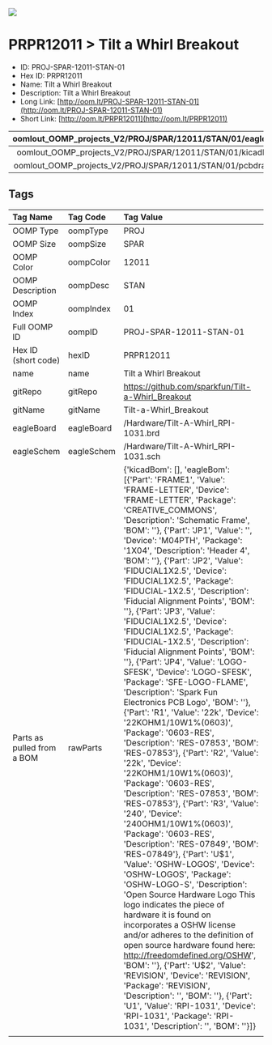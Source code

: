 


  
![][im]
# PRPR12011 > Tilt a Whirl Breakout

- ID: PROJ-SPAR-12011-STAN-01
- Hex ID: PRPR12011
- Name: Tilt a Whirl Breakout
- Description: Tilt a Whirl Breakout
- Long Link: [http://oom.lt/PROJ-SPAR-12011-STAN-01](http://oom.lt/PROJ-SPAR-12011-STAN-01)
- Short Link: [http://oom.lt/PRPR12011](http://oom.lt/PRPR12011)
  

|oomlout_OOMP_projects_V2/PROJ/SPAR/12011/STAN/01/eagleImage.png|oomlout_OOMP_projects_V2/PROJ/SPAR/12011/STAN/01/eagleSchemImage.png|oomlout_OOMP_projects_V2/PROJ/SPAR/12011/STAN/01/kicadPcb3dFront.png|oomlout_OOMP_projects_V2/PROJ/SPAR/12011/STAN/01/kicadPcb3dBack.png|
| :---: | :---: | :---: | :---: |
|oomlout_OOMP_projects_V2/PROJ/SPAR/12011/STAN/01/kicadPcb3d.png|oomlout_OOMP_projects_V2/PROJ/SPAR/12011/STAN/01/bomBack.png|oomlout_OOMP_projects_V2/PROJ/SPAR/12011/STAN/01/bomFront.png|oomlout_OOMP_projects_V2/PROJ/SPAR/12011/STAN/01/pcbdraw.svg|
|oomlout_OOMP_projects_V2/PROJ/SPAR/12011/STAN/01/pcbdrawBack.svg||||

## Tags
  

|Tag Name|Tag Code|Tag Value|
| :--- | :--- | :--- |
|OOMP Type|oompType|PROJ|
|OOMP Size|oompSize|SPAR|
|OOMP Color|oompColor|12011|
|OOMP Description|oompDesc|STAN|
|OOMP Index|oompIndex|01|
|Full OOMP ID|oompID|PROJ-SPAR-12011-STAN-01|
|Hex ID (short code)|hexID|PRPR12011|
|name|name|Tilt a Whirl Breakout|
|gitRepo|gitRepo|https://github.com/sparkfun/Tilt-a-Whirl_Breakout|
|gitName|gitName|Tilt-a-Whirl_Breakout|
|eagleBoard|eagleBoard|/Hardware/Tilt-A-Whirl_RPI-1031.brd|
|eagleSchem|eagleSchem|/Hardware/Tilt-A-Whirl_RPI-1031.sch|
|Parts as pulled from a BOM|rawParts|{'kicadBom': [], 'eagleBom': [{'Part': 'FRAME1', 'Value': 'FRAME-LETTER', 'Device': 'FRAME-LETTER', 'Package': 'CREATIVE_COMMONS', 'Description': 'Schematic Frame', 'BOM': ''}, {'Part': 'JP1', 'Value': '', 'Device': 'M04PTH', 'Package': '1X04', 'Description': 'Header 4', 'BOM': ''}, {'Part': 'JP2', 'Value': 'FIDUCIAL1X2.5', 'Device': 'FIDUCIAL1X2.5', 'Package': 'FIDUCIAL-1X2.5', 'Description': 'Fiducial Alignment Points', 'BOM': ''}, {'Part': 'JP3', 'Value': 'FIDUCIAL1X2.5', 'Device': 'FIDUCIAL1X2.5', 'Package': 'FIDUCIAL-1X2.5', 'Description': 'Fiducial Alignment Points', 'BOM': ''}, {'Part': 'JP4', 'Value': 'LOGO-SFESK', 'Device': 'LOGO-SFESK', 'Package': 'SFE-LOGO-FLAME', 'Description': 'Spark Fun Electronics PCB Logo', 'BOM': ''}, {'Part': 'R1', 'Value': '22k', 'Device': '22KOHM1/10W1%(0603)', 'Package': '0603-RES', 'Description': 'RES-07853', 'BOM': 'RES-07853'}, {'Part': 'R2', 'Value': '22k', 'Device': '22KOHM1/10W1%(0603)', 'Package': '0603-RES', 'Description': 'RES-07853', 'BOM': 'RES-07853'}, {'Part': 'R3', 'Value': '240', 'Device': '240OHM1/10W1%(0603)', 'Package': '0603-RES', 'Description': 'RES-07849', 'BOM': 'RES-07849'}, {'Part': 'U$1', 'Value': 'OSHW-LOGOS', 'Device': 'OSHW-LOGOS', 'Package': 'OSHW-LOGO-S', 'Description': 'Open Source Hardware Logo This logo indicates the piece of hardware it is found on incorporates a OSHW license and/or adheres to the definition of open source hardware found here: http://freedomdefined.org/OSHW', 'BOM': ''}, {'Part': 'U$2', 'Value': 'REVISION', 'Device': 'REVISION', 'Package': 'REVISION', 'Description': '', 'BOM': ''}, {'Part': 'U1', 'Value': 'RPI-1031', 'Device': 'RPI-1031', 'Package': 'RPI-1031', 'Description': '', 'BOM': ''}]}|
||||



[im]: PROJ/SPAR/12011/STAN/01/kicadPcb3d_450.png
